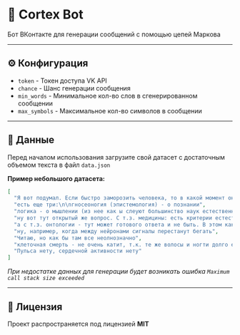 # 🧠 Cortex Bot

Бот ВКонтакте для генерации сообщений с помощью цепей Маркова

---

## ⚙ Конфигурация

- `token` - Токен доступа VK API
- `chance` - Шанс генерации сообщения
- `min_words` - Минимальное кол-во слов в сгенерированном сообщении
- `max_symbols` - Максимальное кол-во символов в сообщении

---

## 💾 Данные

Перед началом использования загрузите свой датасет с достаточным объемом текста в файл `data.json`

**Пример небольшого датасета:**

```json
[
  "Я вот подумал. Если быстро заморозить человека, то в какой момент он умрет?",
  "есть еще три:\n\nгносеоногия (эпистемология) - о познании",
  "логика - о мышлении (из нее как ы слеуют большинство наук естественных и абстрактных (базируются на логических законах)",
  "ну вот тут открытый же вопрос. С т.з. медицины: есть критерии естественной смерти, которые гуглятся",
  "а с т.з. онтологии - тут может готового ответа и не быть. В этом как бы и отличие - очень часто нет готовых и четких ответов",
  "ну, например, когда между нейронами сигналы перестанут бегать",
  "Читаю, но как бы там все неолнозначно",
  "клеточная смерть - не очень катит, т.к. те же волосы и ногти долго еще растут",
  "Пульса нету, сердечной активности нету"
]
```

_При недостатке данных для генерации будет возникать ошибка `Maximum call stack size exceeded`_

---

## 📄 Лицензия

Проект распространяется под лицензией **MIT**
